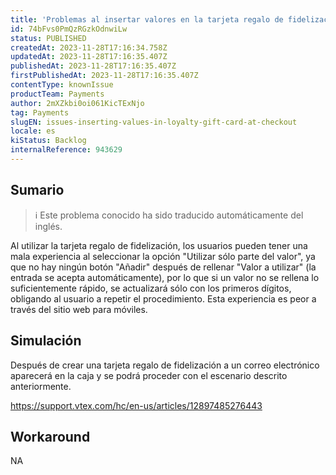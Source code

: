 ```yaml
---
title: 'Problemas al insertar valores en la tarjeta regalo de fidelización en la caja'
id: 74bFvs0PmQzRGzkOdnwiLw
status: PUBLISHED
createdAt: 2023-11-28T17:16:34.758Z
updatedAt: 2023-11-28T17:16:35.407Z
publishedAt: 2023-11-28T17:16:35.407Z
firstPublishedAt: 2023-11-28T17:16:35.407Z
contentType: knownIssue
productTeam: Payments
author: 2mXZkbi0oi061KicTExNjo
tag: Payments
slugEN: issues-inserting-values-in-loyalty-gift-card-at-checkout
locale: es
kiStatus: Backlog
internalReference: 943629
---
```


## Sumario

>ℹ️ Este problema conocido ha sido traducido automáticamente del inglés.


Al utilizar la tarjeta regalo de fidelización, los usuarios pueden tener una mala experiencia al seleccionar la opción "Utilizar sólo parte del valor", ya que no hay ningún botón "Añadir" después de rellenar "Valor a utilizar" (la entrada se acepta automáticamente), por lo que si un valor no se rellena lo suficientemente rápido, se actualizará sólo con los primeros dígitos, obligando al usuario a repetir el procedimiento. Esta experiencia es peor a través del sitio web para móviles.



## Simulación


Después de crear una tarjeta regalo de fidelización a un correo electrónico aparecerá en la caja y se podrá proceder con el escenario descrito anteriormente.

https://support.vtex.com/hc/en-us/articles/12897485276443



## Workaround


NA




